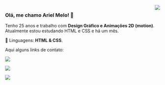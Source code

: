 <img align='right' src="https://github-readme-stats.vercel.app/api?username=arielgmelo&show_icons=truecache_seconds=2300">

<h3 align="left">Olá, me chamo Ariel Melo! 👋</h3>

<p align="left"> 
  Tenho 25 anos e trabalho com <strong>Design Gráfico e Animações 2D (motion)</strong>.<br>
  Atualmente estou estudando HTML e CSS e há um mês.
</p>

<p align="left">
  🦄 Linguagens: <strong>HTML & CSS</strong>.
</p>

<p align="left">
  Aqui alguns links de contato:
</p>

<p align="left">
  <a href="https://www.instagram.com/arielgmelo" alt="Instagram">
    <img src="	https://img.shields.io/badge/Instagram-E4405F?style=for-the-badge&logo=instagram&logoColor=white" />
  </a>
</p>

<p align="left">
  <a href="#" alt="Twitter">
    <img src="https://img.shields.io/badge/Twitter-1DA1F2?style=for-the-badge&logo=twitter&logoColor=white&link=https://www.twitter.com/arielgmelo" />
  </a>
</p>

<p align="left">
  <a href="#" alt="Twitch">
    <img src="https://img.shields.io/badge/Twitch-9146FF?style=for-the-badge&logo=twitch&logoColor=white" />
  </a>
</p>
